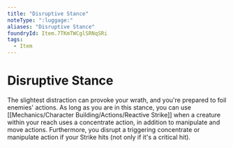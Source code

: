 ```yaml
---
title: "Disruptive Stance"
noteType: ":luggage:"
aliases: "Disruptive Stance"
foundryId: Item.7TKmTWCglSRNqSRi
tags:
  - Item
---
```


# Disruptive Stance

The slightest distraction can provoke your wrath, and you're prepared to foil enemies' actions. As long as you are in this stance, you can use [[Mechanics/Character Building/Actions/Reactive Strike]] when a creature within your reach uses a concentrate action, in addition to manipulate and move actions. Furthermore, you disrupt a triggering concentrate or manipulate action if your Strike hits (not only if it's a critical hit).
